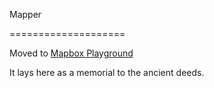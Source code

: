 Mapper

====================

Moved to [Mapbox Playground](https://dkozhukhar.github.io/mapbox/)

It lays here as a memorial to the ancient deeds.

